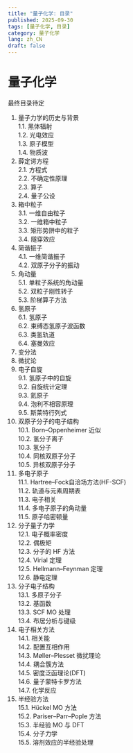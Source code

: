 ```yaml
---
title: "量子化学: 目录"
published: 2025-09-30
tags: [量子化学, 目录]
category: 量子化学
lang: zh_CN
draft: false
---
```


# 量子化学

最终目录待定

1. 量子力学的历史与背景  
    1.1. 黑体辐射  
    1.2. 光电效应  
    1.3. 原子模型  
    1.4. 物质波  
2. 薛定谔方程  
    2.1. 方程式  
    2.2. 不确定性原理 <!-- Levine 1.3 -->  
    2.3. 算子 <!-- Levine 3 -->  
    2.4. 量子公设 <!-- Levine 7.8 -->  
3. 箱中粒子  
    3.1. 一维自由粒子  
    3.2. 一维箱中粒子  
    3.3. 矩形势阱中的粒子  
    3.4. 隧穿效应  
4. 简谐振子  
    4.1. 一维简谐振子  
    4.2. 双原子分子的振动  
5. 角动量  
    5.1. 单粒子系统的角动量  
    5.2. 双粒子刚性转子 <!-- Levine 6.4 -->  
    5.3. 阶梯算子方法  
6. 氢原子 <!-- Levine 6 -->  
    6.1. 氢原子  
    6.2. 束缚态氢原子波函数  
    6.3. 类氢轨道  
    6.4. 塞曼效应  
7. 变分法  
8. 微扰论  
9. 电子自旋  
    9.1. 氢原子中的自旋  
    9.2. 自旋统计定理  
    9.3. 氦原子  
    9.4. 泡利不相容原理  
    9.5. 斯莱特行列式  
10. 双原子分子的电子结构 <!-- Levine 13 -->  
    10.1. Born–Oppenheimer 近似  
    10.2. 氢分子离子  
    10.3. 氢分子  
    10.4. 同核双原子分子  
    10.5. 异核双原子分子  
11. 多电子原子 <!-- Levine 11 -->  
    11.1. Hartree–Fock自洽场方法(HF-SCF)  
    11.2. 轨道与元素周期表  
    11.3. 电子相关  
    11.4. 多电子原子的角动量  
    11.5. 原子哈密顿量  
12. 分子量子力学  
    12.1. 电子概率密度  
    12.2. 偶极矩  
    12.3. 分子的 HF 方法  
    12.4. Virial 定理  
    12.5. Hellmann–Feynman 定理  
    12.6. 静电定理  
13. 分子电子结构  
    13.1. 多原子分子  
    13.2. 基函数  
    13.3. SCF MO 处理  
    13.4. 布居分析与键级  
14. 电子相关方法  
    14.1. 相关能  
    14.2. 配置互相作用  
    14.3. Møller–Plesset 微扰理论  
    14.4. 耦合簇方法  
    14.5. 密度泛函理论(DFT)  
    14.6. 量子蒙特卡罗方法  
    14.7. 化学反应  
15. 半经验方法  
    15.1. Hückel MO 方法  
    15.2. Pariser–Parr–Pople 方法  
    15.3. 半经验 MO 与 DFT  
    15.4. 分子力学  
    15.5. 溶剂效应的半经验处理  
